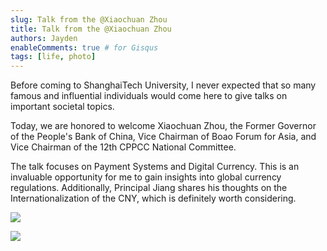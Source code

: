 ```yaml
---
slug: Talk from the @Xiaochuan Zhou
title: Talk from the @Xiaochuan Zhou
authors: Jayden
enableComments: true # for Gisqus
tags: [life, photo]
---
```


Before coming to ShanghaiTech University, I never expected that so many famous and influential individuals would come here to give talks on important societal topics.

Today, we are honored to welcome Xiaochuan Zhou, the Former Governor of the People's Bank of China, Vice Chairman of Boao Forum for Asia, and Vice Chairman of the 12th CPPCC National Committee.

The talk focuses on Payment Systems and Digital Currency. This is an invaluable opportunity for me to gain insights into global currency regulations. Additionally, Principal Jiang shares his thoughts on the Internationalization of the CNY, which is definitely worth considering.

![](assets/IMG_2821.jpeg)
<!--truncate-->
![](assets/IMG_2827.jpeg)




